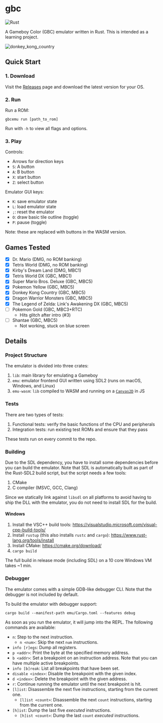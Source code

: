 # gbc

![Rust](https://github.com/aksiksi/gbc/workflows/Rust/badge.svg)

A Gameboy Color (GBC) emulator written in Rust. This is intended as a learning project. 

![donkey_kong_country](https://user-images.githubusercontent.com/916621/106340437-ca4b0600-6267-11eb-818a-961c4f499110.gif)

## Quick Start

### 1. Download

Visit the [Releases](https://github.com/aksiksi/gbc/releases) page and download the latest version for your OS.

### 2. Run

Run a ROM:

```
gbcemu run [path_to_rom]
```

Run with `-h` to view all flags and options.

### 3. Play

Controls:

* Arrows for direction keys
* `S`: A button
* `A`: B button
* `X`: start button
* `Z`: select button

Emulator GUI keys:

* `K`: save emulator state
* `L`: load emulator state
* `;`: reset the emulator
* `O`: draw basic tile outline (toggle)
* `P`: pause (toggle)

Note: these are replaced with buttons in the WASM version.

## Games Tested

- [x] Dr. Mario (DMG, no ROM banking)
- [x] Tetris World (DMG, no ROM banking)
- [x] Kirby's Dream Land (DMG, MBC1)
- [x] Tetris World DX (GBC, MBC1)
- [x] Super Mario Bros. Deluxe (GBC, MBC5)
- [x] Pokemon Yellow (GBC, MBC5)
- [x] Donkey Kong Country (GBC, MBC5)
- [x] Dragon Warrior Monsters (GBC, MBC5)
- [x] The Legend of Zelda: Link's Awakening DX (GBC, MBC5)
- [ ] Pokemon Gold (GBC, MBC3+RTC)
    - Hits glitch after intro (#3)
- [ ] Shantae (GBC, MBC5)
    - Not working, stuck on blue screen

## Details

### Project Structure

The emulator is divided into three crates:

1. `lib`: main library for emulating a Gameboy
2. `emu`: emulator frontend GUI written using SDL2 (runs on macOS, Windows, and Linux)
3. `emu-wasm`: `lib` compiled to WASM and running on a [`Canvas2D`](https://developer.mozilla.org/en-US/docs/Web/API/Canvas_API) in JS

### Tests

There are two types of tests:

1. Functional tests: verify the basic functions of the CPU and peripherals
2. Integration tests: run existing test ROMs and ensure that they pass

These tests run on every commit to the repo.

### Building

Due to the SDL dependency, you have to install some dependencies before you can build the emulator. Note that SDL is automatically built as part of the Rust-SDL2 build script, but the script needs a few tools:

1. CMake
2. C compiler (MSVC, GCC, Clang)

Since we statically link against `libsdl` on all platforms to avoid having to ship the DLL with the emulator, you do not need to install SDL for the build.

#### Windows

1. Install the VSC++ build tools: https://visualstudio.microsoft.com/visual-cpp-build-tools/
2. Install `rustup` (this also installs `rustc` and `cargo`): https://www.rust-lang.org/tools/install
3. Install CMake: https://cmake.org/download/
4. `cargo build`

The full build in release mode (including SDL) on a 10 core Windows VM takes ~1 min.

### Debugger

The emulator comes with a simple GDB-like debugger CLI. Note that the debugger is not included by default.

To build the emulator with debugger support:

```
cargo build --manifest-path emu/Cargo.toml --features debug
```

As soon as you run the emulator, it will jump into the REPL. The following commands are available:

* `n`: Step to the next instruction.
    * `n <num>`: Skip the next `num` instructions.
* `info [r]egs`: Dump all registers.
* `p <addr>`: Print the byte at the specified memory address.
* `b <addr>`: Set a breakpoint on an instruction address. Note that you can have multiple active breakpoints.
* `info [b]reak`: List all breakpoints that have been set.
* `disable <index>`: Disable the breakpoint with the given index.
* `d <index>`: Delete the breakpoint with the given address.
* `r`: Continue running the emulator until the next breakpoint is hit.
* `[l]ist`: Disassemble the next five instructions, starting from the current one.
    * `[l]ist <count>`: Disassemble the next `count` instructions, starting from the current one.
* `[h]ist`: Dump the last five *executed* instructions.
    * `[h]ist <count>`: Dump the last `count` *executed* instructions.
